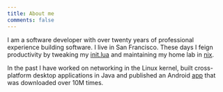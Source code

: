```yaml
---
title: About me
comments: false
---
```


I am a software developer with over twenty years of professional experience
building software. I live in San Francisco. These days I feign productivity by tweaking my [init.lua](https://neovim.org) and
maintaining my home lab in [nix](https://nixos.org).

In the past I have worked on networking in the Linux kernel, built cross-platform desktop
applications in Java and published an Android [app](http://github.com/svrana/Viz) that was
downloaded over 10M times.
